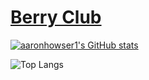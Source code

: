 # [Berry Club](https://github.com/Berry-Club)


[![aaronhowser1's GitHub stats](https://github-readme-stats-phi-six-79.vercel.app/api?username=aaronhowser1&count_private=true&show_icons=true&theme=blue-green)](https://github.com/anuraghazra/github-readme-stats)

![Top Langs](https://github-readme-stats-phi-six-79.vercel.app/api/top-langs/?username=aaronhowser1&count_private=true&show_icons=true&theme=blue-green)


<!--
**aaronhowser1/aaronhowser1** is a ✨ _special_ ✨ repository because its `README.md` (this file) appears on your GitHub profile.

Here are some ideas to get you started:

- 🔭 I’m currently working on ...
- 🌱 I’m currently learning ...
- 👯 I’m looking to collaborate on ...
- 🤔 I’m looking for help with ...
- 💬 Ask me about ...
- 📫 How to reach me: ...
- 😄 Pronouns: ...
- ⚡ Fun fact: ...
-->
